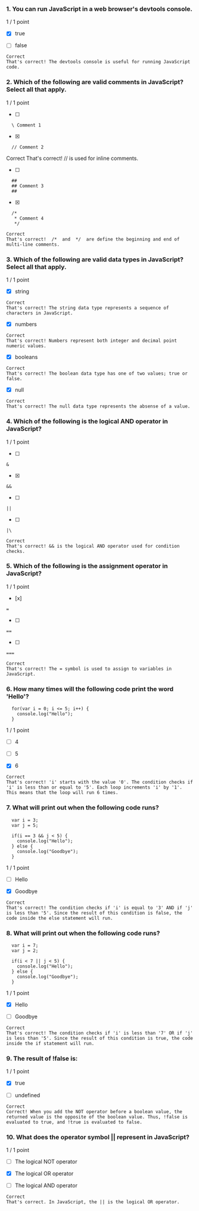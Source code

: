 ### 1. You can run JavaScript in a web browser's devtools console.

1 / 1 point

- [x] true


- [ ] false
```
Correct
That's correct! The devtools console is useful for running JavaScript code.
```
### 2. Which of the following are valid comments in JavaScript? Select all that apply.

1 / 1 point

- [ ]
```
  \ Comment 1
```

- [x]
```
  // Comment 2
```

Correct
That's correct!  //  is used for inline comments.

- [ ]
```
  ##
  ## Comment 3
  ##
```

- [x]
```
  /*
   * Comment 4
   */
```
```
Correct
That's correct!  /*  and  */  are define the beginning and end of multi-line comments.
```
### 3. Which of the following are valid data types in JavaScript? Select all that apply.

1 / 1 point

- [x] string
```
Correct
That's correct! The string data type represents a sequence of characters in JavaScript.
```

- [x] numbers
```
Correct
That's correct! Numbers represent both integer and decimal point numeric values.
```

- [x] booleans
```
Correct
That's correct! The boolean data type has one of two values; true or false.
```

- [x] null
```
Correct
That's correct! The null data type represents the absense of a value.
```
### 4. Which of the following is the logical AND operator in JavaScript?

1 / 1 point

- [ ] 
```
&
```

- [x] 
```
&&
```

- [ ] 
```
||
```

- [ ] 
```
|\
```
```
Correct
That's correct! && is the logical AND operator used for condition checks.
```
### 5. Which of the following is the assignment operator in JavaScript?

1 / 1 point
- [x]
```
=
```

- [ ]
```
==
```

- [ ]
```
===
```
```
Correct
That's correct! The = symbol is used to assign to variables in JavaScript.
```
### 6. How many times will the following code print the word 'Hello'?

```
  for(var i = 0; i <= 5; i++) {
    console.log("Hello");
  }
```

1 / 1 point

- [ ] 4


- [ ] 5


- [x] 6 
```
Correct
That's correct! 'i' starts with the value '0'. The condition checks if 'i' is less than or equal to '5'. Each loop increments 'i' by '1'. This means that the loop will run 6 times.
```
### 7. What will print out when the following code runs?

```
  var i = 3;
  var j = 5;

  if(i == 3 && j < 5) {
    console.log("Hello");
  } else {
    console.log("Goodbye");
  }
```

1 / 1 point

- [ ] Hello


- [x] Goodbye
```
Correct
That's correct! The condition checks if 'i' is equal to '3' AND if 'j' is less than '5'. Since the result of this condition is false, the code inside the else statement will run.
```
### 8. What will print out when the following code runs?

```
  var i = 7;
  var j = 2;

  if(i < 7 || j < 5) {
    console.log("Hello");
  } else {
    console.log("Goodbye");
  }
```

1 / 1 point

- [x] Hello


- [ ] Goodbye
```
Correct
That's correct! The condition checks if 'i' is less than '7' OR if 'j' is less than '5'. Since the result of this condition is true, the code inside the if statement will run.
```
### 9. The result of !false is:

1 / 1 point

- [x] true


- [ ] undefined
```
Correct
Correct! When you add the NOT operator before a boolean value, the returned value is the opposite of the boolean value. Thus, !false is evaluated to true, and !true is evaluated to false.
```
### 10. What does the operator symbol || represent in JavaScript?

1 / 1 point

- [ ] The logical NOT operator


- [x] The logical OR operator


- [ ] The logical AND operator
```
Correct
That's correct. In JavaScript, the || is the logical OR operator.
```